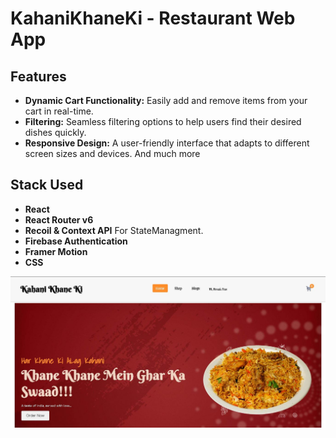 # KahaniKhaneKi - Restaurant Web App


## Features

- **Dynamic Cart Functionality:** Easily add and remove items from your cart in real-time.
- **Filtering:** Seamless filtering options to help users find their desired dishes quickly.
- **Responsive Design:** A user-friendly interface that adapts to different screen sizes and devices.
And much more

## Stack Used
- **React** 
- **React Router v6** 
- **Recoil & Context API** For StateManagment.
- **Firebase Authentication**
- **Framer Motion**
- **CSS**

![KahaniKhaneKi](./src/assets/KKK%20Readme%20Image.JPG)



